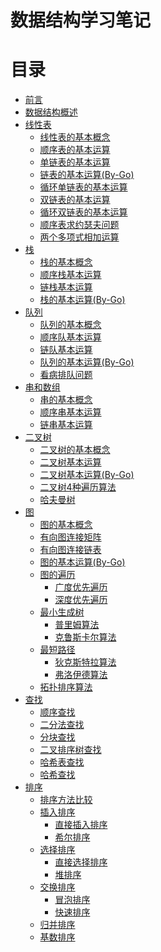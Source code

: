 # 数据结构学习笔记

# 目录

* [前言](README.md)
* [数据结构概述](introduction/data-structure-overview.md)
* [线性表]()
    * [线性表的基本概念](list/list-concept.md)
    * [顺序表的基本运算](list/sqlist.md)
    * [单链表的基本运算](list/single-link.md)
    * [链表的基本运算(By-Go)](list/link-by-go.md)
    * [循环单链表的基本运算](list/circular-single-link.md)
    * [双链表的基本运算](list/double-link.md)
    * [循环双链表的基本运算](list/circular-double-link.md)
    * [顺序表求约瑟夫问题](list/jose.md)    
    * [两个多项式相加运算](list/poly.md) 
* [栈]()
    * [栈的基本概念](stack/stack-concept.md)
    * [顺序栈基本运算](stack/sqstack.md) 
    * [链栈基本运算](stack/linkstack.md) 
    * [栈的基本运算(By-Go)](stack/stack-by-go.md) 
* [队列]()
    * [队列的基本概念](queue/queue-concept.md)
    * [顺序队基本运算](queue/sqqueue.md)
    * [链队基本运算](queue/linkqueue.md)
    * [队列的基本运算(By-Go)](queue/queue-by-go.md)
    * [看病排队问题](queue/seedoctor.md)
* [串和数组]()
    * [串的基本概念](string/string-concept.md)
    * [顺序串基本运算](string/sqstring.md) 
    * [链串基本运算](string/linkstring.md) 
* [二叉树]()
    * [二叉树的基本概念](tree/btree-concept.md)
    * [二叉树基本运算](tree/btree.md) 
    * [二叉树基本运算(By-Go)](tree/btree-by-go.md) 
    * [二叉树4种遍历算法](tree/order.md) 
    * [哈夫曼树](tree/huffman.md) 
* [图]()
    * [图的基本概念](graph/graph-concept.md)
    * [有向图连接矩阵](graph/creatematix.md) 
    * [有向图连接链表](graph/createadjlist.md) 
    * [图的基本运算(By-Go)](graph/graph-by-go.md)
    * [图的遍历]()
      * [广度优先遍历](graph/search/bfs.md)
      * [深度优先遍历](graph/search/dfs.md)
    * [最小生成树]()
      * [普里姆算法](graph/prim.md)
      * [克鲁斯卡尔算法](graph/kruskal.md)
    * [最短路径]()
      * [狄克斯特拉算法](graph/dijkstra.md)
      * [弗洛伊德算法](graph/floyed.md)
    * [拓扑排序算法](graph/topsort.md)
* [查找]()
    * [顺序查找](search/seqsearch.md) 
    * [二分法查找](search/binsearch.md) 
    * [分块查找](search/blksearch.md) 
    * [二叉排序树查找](search/bstree.md) 
    * [哈希表查找](search/hashtable.md) 
    * [哈希查找](search/hash.md) 
* [排序]()
    * [排序方法比较](sort/sort-overview.md)
    * [插入排序]()
      * [直接插入排序](sort/insertsort.md) 
      * [希尔排序](sort/shellsort.md) 
    * [选择排序]()
      * [直接选择排序](sort/selectsort.md) 
      * [堆排序](sort/heapsort.md) 
    * [交换排序]()
      * [冒泡排序](sort/bubblesort.md) 
      * [快速排序](sort/quicksort.md) 
    * [归并排序](sort/mergesort.md) 
    * [基数排序](sort/radixsort.md) 